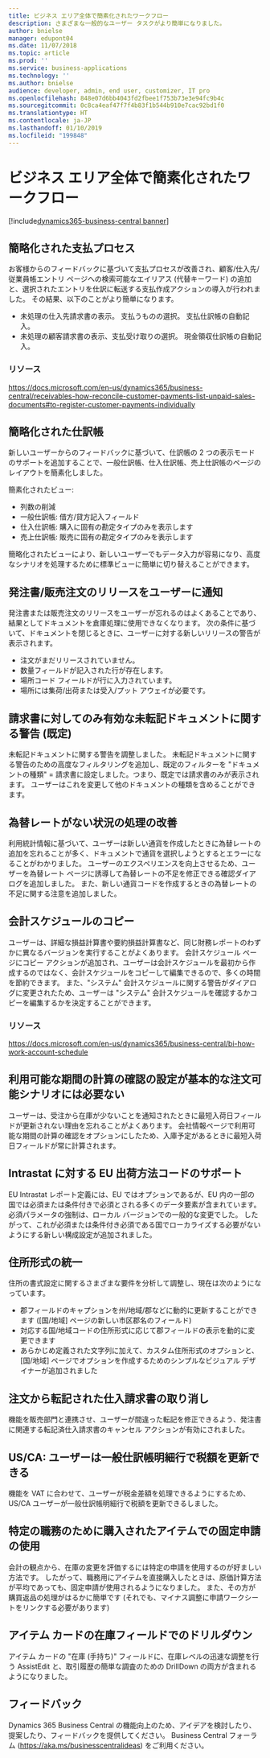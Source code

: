 ```yaml
---
title: ビジネス エリア全体で簡素化されたワークフロー
description: さまざまな一般的なユーザー タスクがより簡単になりました。
author: bnielse
manager: edupont04
ms.date: 11/07/2018
ms.topic: article
ms.prod: ''
ms.service: business-applications
ms.technology: ''
ms.author: bnielse
audience: developer, admin, end user, customizer, IT pro
ms.openlocfilehash: 848e07d6bb4043fd2fbee1f753b73e3e94fc9b4c
ms.sourcegitcommit: 0c8ca4eaf47f7f4b83f1b544b910e7cac92bd1f0
ms.translationtype: HT
ms.contentlocale: ja-JP
ms.lasthandoff: 01/10/2019
ms.locfileid: "199848"
---
```

# <a name="simpler-workflows-across-business-areas"></a>ビジネス エリア全体で簡素化されたワークフロー

[!include[dynamics365-business-central banner](../includes/dynamics365-business-central.md)]

## <a name="simplified-payment-process"></a>簡略化された支払プロセス

お客様からのフィードバックに基づいて支払プロセスが改善され、顧客/仕入先/従業員帳エントリ ページへの検索可能なエイリアス (代替キーワード) の追加と、選択されたエントリを仕訳に転送する支払作成アクションの導入が行われました。 その結果、以下のことがより簡単になります。

* 未処理の仕入先請求書の表示。 支払うものの選択。 支払仕訳帳の自動記入。
* 未処理の顧客請求書の表示、支払受け取りの選択。 現金領収仕訳帳の自動記入。

### <a name="resources"></a>リソース
https://docs.microsoft.com/en-us/dynamics365/business-central/receivables-how-reconcile-customer-payments-list-unpaid-sales-documents#to-register-customer-payments-individually

## <a name="simplified-journals"></a>簡略化された仕訳帳

新しいユーザーからのフィードバックに基づいて、仕訳帳の 2 つの表示モードのサポートを追加することで、一般仕訳帳、仕入仕訳帳、売上仕訳帳のページのレイアウトを簡素化しました。

簡素化されたビュー:

* 列数の削減
* 一般仕訳帳: 借方/貸方記入フィールド
* 仕入仕訳帳: 購入に固有の勘定タイプのみを表示します
* 売上仕訳帳: 販売に固有の勘定タイプのみを表示します

簡略化されたビューにより、新しいユーザーでもデータ入力が容易になり、高度なシナリオを処理するために標準ビューに簡単に切り替えることができます。

## <a name="remind-user-to-release-purchasesales-order"></a>発注書/販売注文のリリースをユーザーに通知

発注書または販売注文のリリースをユーザーが忘れるのはよくあることであり、結果としてドキュメントを倉庫処理に使用できなくなります。 次の条件に基づいて、ドキュメントを閉じるときに、ユーザーに対する新しいリリースの警告が表示されます。

* 注文がまだリリースされていません。
* 数量フィールドが記入された行が存在します。
* 場所コード フィールドが行に入力されています。
* 場所には集荷/出荷または受入/プット アウェイが必要です。

## <a name="warning-about-unposted-document-is-enabled-for-invoices-only-by-default"></a>請求書に対してのみ有効な未転記ドキュメントに関する警告 (既定)

未転記ドキュメントに関する警告を調整しました。 未転記ドキュメントに関する警告のための高度なフィルタリングを追加し、既定のフィルターを "ドキュメントの種類" = 請求書に設定しました。つまり、既定では請求書のみが表示されます。 ユーザーはこれを変更して他のドキュメントの種類を含めることができます。

## <a name="improved-handling-of-situations-when-currency-exchange-rates-are-missing"></a>為替レートがない状況の処理の改善

利用統計情報に基づいて、ユーザーは新しい通貨を作成したときに為替レートの追加を忘れることが多く、ドキュメントで通貨を選択しようとするとエラーになることがわかりました。 ユーザーのエクスペリエンスを向上させるため、ユーザーを為替レート ページに誘導して為替レートの不足を修正できる確認ダイアログを追加しました。 また、新しい通貨コードを作成するときの為替レートの不足に関する注意を追加しました。

## <a name="copy-account-schedules"></a>会計スケジュールのコピー

ユーザーは、詳細な損益計算書や要約損益計算書など、同じ財務レポートのわずかに異なるバージョンを実行することがよくあります。 会計スケジュール ページにコピー アクションが追加され、ユーザーは会計スケジュールを最初から作成するのではなく、会計スケジュールをコピーして編集できるので、多くの時間を節約できます。 また、"システム" 会計スケジュールに関する警告がダイアログに変更されたため、ユーザーは "システム" 会計スケジュールを確認するかコピーを編集するかを決定することができます。

### <a name="resources"></a>リソース
https://docs.microsoft.com/en-us/dynamics365/business-central/bi-how-work-account-schedule

## <a name="check-avail-period-calc-setting-is-not-needed-for-basic-available-to-order-scenarios"></a>利用可能な期間の計算の確認の設定が基本的な注文可能シナリオには必要ない

ユーザーは、受注から在庫が少ないことを通知されたときに最短入荷日フィールドが更新されない理由を忘れることがよくあります。 会社情報ページで利用可能な期間の計算の確認をオプションにしたため、入庫予定があるときに最短入荷日フィールドが常に計算されます。

## <a name="eu-shipment-method-code-support-for-intrastat"></a>Intrastat に対する EU 出荷方法コードのサポート

EU Intrastat レポート定義には、EU ではオプションであるが、EU 内の一部の国では必須または条件付きで必須とされる多くのデータ要素が含まれています。 必須パラメータの強制は、ローカル バージョンでの一般的な変更でした。 したがって、これが必須または条件付き必須である国でローカライズする必要がないようにする新しい構成設定が追加されました。  

## <a name="address-format-consolidation"></a>住所形式の統一

住所の書式設定に関するさまざまな要件を分析して調整し、現在は次のようになっています。  

* 郡フィールドのキャプションを州/地域/郡などに動的に更新することができます ([国/地域] ページの新しい市区郡名のフィールド)
* 対応する国/地域コードの住所形式に応じて郡フィールドの表示を動的に変更できます
* あらかじめ定義された文字列に加えて、カスタム住所形式のオプションと、[国/地域] ページでオプションを作成するためのシンプルなビジュアル デザイナーが追加されました

## <a name="cancel-purchase-invoices-posted-from-order"></a>注文から転記された仕入請求書の取り消し

機能を販売部門と連携させ、ユーザーが間違った転記を修正できるよう、発注書に関連する転記済仕入請求書のキャンセル アクションが有効にされました。

## <a name="usca-users-can-update-tax-amount-on-general-journal-lines"></a>US/CA: ユーザーは一般仕訳帳明細行で税額を更新できる

機能を VAT に合わせて、ユーザーが税金差額を処理できるようにするため、US/CA ユーザーが一般仕訳帳明細行で税額を更新できるしました。

## <a name="items-purchased-for-specific-jobs-use-fixed-application"></a>特定の職務のために購入されたアイテムでの固定申請の使用

会計の観点から、在庫の変更を評価するには特定の申請を使用するのが好ましい方法です。 したがって、職務用にアイテムを直接購入したときは、原価計算方法が平均であっても、固定申請が使用されるようになりました。 また、その方が購買返品の処理がはるかに簡単です (それでも、マイナス調整に申請ワークシートをリンクする必要があります)

## <a name="drill-down-on-the-inventory-field-on-the-item-card"></a>アイテム カードの在庫フィールドでのドリルダウン

アイテム カードの "在庫 (手持ち)" フィールドに、在庫レベルの迅速な調整を行う AssistEdit と、取引履歴の簡単な調査のための DrillDown の両方が含まれるようになりました。

## <a name="tell-us-what-you-think"></a>フィードバック
Dynamics 365 Business Central の機能向上のため、アイデアを検討したり、提案したり、フィードバックを提供してください。 Business Central フォーラム (https://aka.ms/businesscentralideas) をご利用ください。
